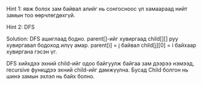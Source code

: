 Hint 1: явж болох зам байвал алийг нь сонгосноос үл хамаараад нийт замын тоо өөрчлөгдөхгүй.

Hint 2: DFS

Solution: DFS ашиглаад бодно.
parent[]-ийг хувиргаад child[][] руу хувиргавал бодоход илүү амар.
parent[i] = j байвал child[j][0] = i байхаар хувиргана гэсэн үг.

DFS хийхдээ эхний child-ийг одоо байгуулж байгаа зам дээрээ нэмээд, recursive функцдээ эхний child-ийг дамжүүлна. 
Бусад Child болгон нь шинэ замын эхлэл нь байх болно.